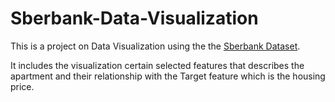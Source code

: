 # Sberbank-Data-Visualization
This is a project on Data Visualization using the the [Sberbank Dataset](https://www.kaggle.com/c/sberbank-russian-housing-market).

It includes the visualization certain selected features that describes the apartment and their relationship with the Target feature which is the housing price.
